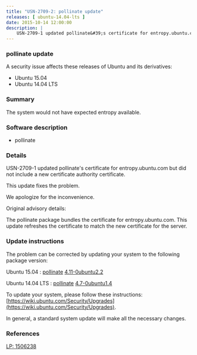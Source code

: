```yaml
---
title: "USN-2709-2: pollinate update"
releases: [ ubuntu-14.04-lts ]
date: 2015-10-14 12:00:00
description: |
    USN-2709-1 updated pollinate&#39;s certificate for entropy.ubuntu.com but did not include a new certificate authority certificate.
--- 
```

 
### pollinate update

A security issue affects these releases of Ubuntu and its derivatives:

* Ubuntu 15.04
* Ubuntu 14.04 LTS

### Summary

The system would not have expected entropy available. 

### Software description

* pollinate 

### Details

USN-2709-1 updated pollinate&#39;s certificate for entropy.ubuntu.com but did not include a new certificate authority certificate.

This update fixes the problem.

We apologize for the inconvenience.

Original advisory details:

 The pollinate package bundles the certificate for entropy.ubuntu.com. This update refreshes the certificate to match the new certificate for the server. 

### Update instructions

The problem can be corrected by updating your system to the following package version:

Ubuntu 15.04
 : [pollinate](https://launchpad.net/ubuntu/+source/pollinate) <span> [4.11-0ubuntu2.2](https://launchpad.net/ubuntu/+source/pollinate/4.11-0ubuntu2.2) </span> 

Ubuntu 14.04 LTS
 : [pollinate](https://launchpad.net/ubuntu/+source/pollinate) <span> [4.7-0ubuntu1.4](https://launchpad.net/ubuntu/+source/pollinate/4.7-0ubuntu1.4) </span> 

To update your system, please follow these instructions: [https://wiki.ubuntu.com/Security/Upgrades](https://wiki.ubuntu.com/Security/Upgrades).

In general, a standard system update will make all the necessary changes. 

### References

 [LP: 1506238](https://launchpad.net/bugs/1506238)
 
